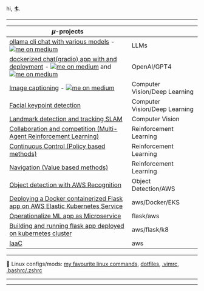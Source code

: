 hi, 🏄.

---

|   𝝁-projects                                                                                                                                                            ||
|------------------------------------------------------------------------------------------------------------------------------------------|-------------------------------|
| [ollama cli chat with various models](https://github.com/bkocis/ollama-test) - <a href="https://medium.com/@balazskocsis/list/ollama-run-llms-localy-f9f124256761" target="blank"><img align="top" src="https://img.shields.io/badge/Medium-000000?style=for-the-badge&logo=medium&logoColor=white" alt="me on medium"/></a>                                                     | LLMs                          |
| [dockerized chat(gradio) app with and deployment](https://github.com/bkocis/chatgpt-api-app) - <a href="https://medium.com/@balazskocsis/how-to-define-endpoints-for-image-captioning-applications-using-fastapi-0ef5ffba65a4" target="blank"><img align="top" src="https://img.shields.io/badge/Medium-000000?style=for-the-badge&logo=medium&logoColor=white" alt="me on medium" /></a>    and  <a href="https://medium.com/@balazskocsis/deploying-to-a-server-with-github-actions-a-deep-dive-e8558e83a4d7" target="blank"><img align="top" src="https://img.shields.io/badge/Medium-000000?style=for-the-badge&logo=medium&logoColor=white" alt="me on medium" /></a>                            | OpenAI/GPT4                   |
| [Image captioning](https://github.com/bkocis/CVND_Pr_2_Image_captioning) - <a href="https://medium.com/@balazskocsis/background-removal-and-image-captioning-write-a-flask-app-and-host-it-5c8ca4194542" target="blank"><img align="top" src="https://img.shields.io/badge/Medium-000000?style=for-the-badge&logo=medium&logoColor=white" alt="me on medium" /></a>                                                              | Computer Vision/Deep Learning |
| [Facial keypoint detection](https://github.com/bkocis/CVND_Pr_1_Facial_Keypoint_Detection)                                               | Computer Vision/Deep Learning |
| [Landmark detection and tracking SLAM](https://github.com/bkocis/CVND_Pr_3_Landmark_detection_and_tracking_SLAM)                         | Computer Vision               |
| [Collaboration and competition (Multi-Agent Reinforcement Learning)](https://github.com/bkocis/DRLND_Pr_3_Collaboration_and_Competition/blob/master/report.md) | Reinforcement Learning        |
| [Continuous Control (Policy based methods)](https://github.com/bkocis/DRLND_Pr_2_Continuous_Control)                                     | Reinforcement Learning        |
| [Navigation (Value based methods)](https://github.com/bkocis/DRLND_Pr_1_Navigation)                                                      | Reinforcement Learning        |
| [Object detection with AWS Recognition](https://github.com/bkocis/bertelsmann-dsml-group-projects)                                       | Object Detection/AWS          |
| [Deploying a Docker containerized Flask app on AWS Elastic Kubernetes Service](https://github.com/bkocis/CloudDevOps-ND-Capstone)        | aws/Docker/EKS |
| [Operationalize ML app as Microservice](https://github.com/bkocis/CloudDevOps-ND-Operationalize-ML-Microservice)                         | flask/aws  |
| [Building and running flask app deployed on kubernetes cluster](https://github.com/bkocis/cloud-miniproject-01/tree/test-kubernetes)     |  aws/flask/k8 |
| [IaaC](https://github.com/bkocis/CloudDevOps-ND-Infrastructure-as-code)                                                                  | aws |


---

🐧 Linux configs/mods: [my favourite linux commands](https://github.com/bkocis/one-liners),  [dotfiles](https://github.com/bkocis/dotfiles), [.vimrc](https://github.com/bkocis/dotfiles/blob/master/vimrc), [.bashrc/.zshrc](https://github.com/bkocis/dotfiles/blob/master/bashrc)

-------



____

